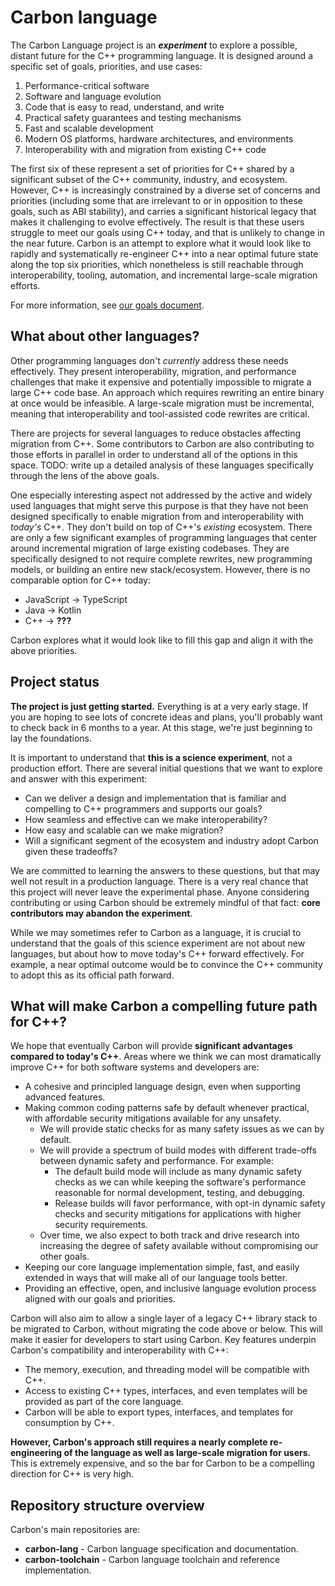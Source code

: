 # Carbon language

<!--
Part of the Carbon Language project, under the Apache License v2.0 with LLVM
Exceptions. See /LICENSE for license information.
SPDX-License-Identifier: Apache-2.0 WITH LLVM-exception
-->

The Carbon Language project is an **_experiment_** to explore a possible,
distant future for the C++ programming language. It is designed around a
specific set of goals, priorities, and use cases:

1. Performance-critical software
2. Software and language evolution
3. Code that is easy to read, understand, and write
4. Practical safety guarantees and testing mechanisms
5. Fast and scalable development
6. Modern OS platforms, hardware architectures, and environments
7. Interoperability with and migration from existing C++ code

The first six of these represent a set of priorities for C++ shared by a
significant subset of the C++ community, industry, and ecosystem. However, C++
is increasingly constrained by a diverse set of concerns and priorities
(including some that are irrelevant to or in opposition to these goals, such as
ABI stability), and carries a significant historical legacy that makes it
challenging to evolve effectively. The result is that these users struggle to
meet our goals using C++ today, and that is unlikely to change in the near
future. Carbon is an attempt to explore what it would look like to rapidly and
systematically re-engineer C++ into a near optimal future state along the top
six priorities, which nonetheless is still reachable through interoperability,
tooling, automation, and incremental large-scale migration efforts.

For more information, see [our goals document](docs/project/goals.md).

## What about other languages?

Other programming languages don't _currently_ address these needs effectively.
They present interoperability, migration, and performance challenges that make
it expensive and potentially impossible to migrate a large C++ code base. An
approach which requires rewriting an entire binary at once would be infeasible.
A large-scale migration must be incremental, meaning that interoperability and
tool-assisted code rewrites are critical.

There are projects for several languages to reduce obstacles affecting migration
from C++. Some contributors to Carbon are also contributing to those efforts in
parallel in order to understand all of the options in this space. TODO: write up
a detailed analysis of these languages specifically through the lens of the
above goals.

One especially interesting aspect not addressed by the active and widely used
languages that might serve this purpose is that they have not been designed
specifically to enable migration from and interoperability with _today's_ C++.
They don't build on top of C++'s _existing_ ecosystem. There are only a few
significant examples of programming languages that center around incremental
migration of large existing codebases. They are specifically designed to not
require complete rewrites, new programming models, or building an entire new
stack/ecosystem. However, there is no comparable option for C++ today:

-   JavaScript → TypeScript
-   Java → Kotlin
-   C++ → **???**

Carbon explores what it would look like to fill this gap and align it with the
above priorities.

## Project status

**The project is just getting started.** Everything is at a very early stage. If
you are hoping to see lots of concrete ideas and plans, you'll probably want to
check back in 6 months to a year. At this stage, we're just beginning to lay the
foundations.

It is important to understand that **this is a science experiment**, not a
production effort. There are several initial questions that we want to explore
and answer with this experiment:

-   Can we deliver a design and implementation that is familiar and compelling
    to C++ programmers and supports our goals?
-   How seamless and effective can we make interoperability?
-   How easy and scalable can we make migration?
-   Will a significant segment of the ecosystem and industry adopt Carbon given
    these tradeoffs?

We are committed to learning the answers to these questions, but that may well
not result in a production language. There is a very real chance that this
project will never leave the experimental phase. Anyone considering contributing
or using Carbon should be extremely mindful of that fact: **core contributors
may abandon the experiment**.

While we may sometimes refer to Carbon as a language, it is crucial to
understand that the goals of this science experiment are not about new
languages, but about how to move today's C++ forward effectively. For example, a
near optimal outcome would be to convince the C++ community to adopt this as its
official path forward.

## What will make Carbon a compelling future path for C++?

We hope that eventually Carbon will provide **significant advantages compared to
today's C++**. Areas where we think we can most dramatically improve C++ for
both software systems and developers are:

-   A cohesive and principled language design, even when supporting advanced
    features.
-   Making common coding patterns safe by default whenever practical, with
    affordable security mitigations available for any unsafety.
    -   We will provide static checks for as many safety issues as we can by
        default.
    -   We will provide a spectrum of build modes with different trade-offs
        between dynamic safety and performance. For example:
        -   The default build mode will include as many dynamic safety checks as
            we can while keeping the software's performance reasonable for
            normal development, testing, and debugging.
        -   Release builds will favor performance, with opt-in dynamic safety
            checks and security mitigations for applications with higher
            security requirements.
    -   Over time, we also expect to both track and drive research into
        increasing the degree of safety available without compromising our other
        goals.
-   Keeping our core language implementation simple, fast, and easily extended
    in ways that will make all of our language tools better.
-   Providing an effective, open, and inclusive language evolution process
    aligned with our goals and priorities.

Carbon will also aim to allow a single layer of a legacy C++ library stack to be
migrated to Carbon, without migrating the code above or below. This will make it
easier for developers to start using Carbon. Key features underpin Carbon's
compatibility and interoperability with C++:

-   The memory, execution, and threading model will be compatible with C++.
-   Access to existing C++ types, interfaces, and even templates will be
    provided as part of the core language.
-   Carbon will be able to export types, interfaces, and templates for
    consumption by C++.

**However, Carbon's approach still requires a nearly complete re-engineering of
the language as well as large-scale migration for users.** This is extremely
expensive, and so the bar for Carbon to be a compelling direction for C++ is
very high.

## Repository structure overview

Carbon's main repositories are:

-   **carbon-lang** - Carbon language specification and documentation.
-   **carbon-toolchain** - Carbon language toolchain and reference
    implementation.
